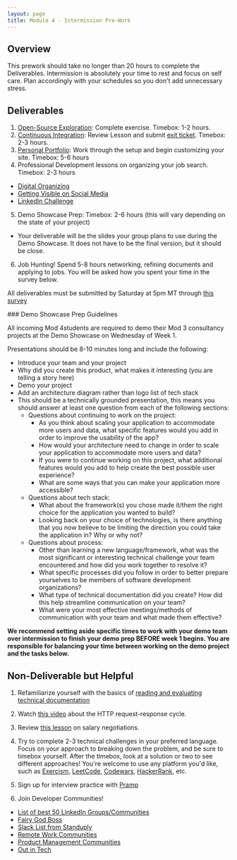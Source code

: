 ```yaml
---
layout: page
title: Module 4 - Intermission Pre-Work
---
```


## Overview

This prework should take no longer than 20 hours to complete the Deliverables. Intermission is absolutely your time to rest and focus on self care. Plan accordingly with your schedules so you don't add unnecessary stress.


## Deliverables

1. [Open-Source Exploration](./open_source): Complete exercise. Timebox: 1-2 hours. 
2. [Continuous Integration](./continuous_integration): Review Lesson and submit [exit ticket](https://forms.gle/M2xom7asi4BF79Ay8). Timebox: 2-3 hours.
3. [Personal Portfolio](../projects/personal_portfolio): Work through the setup and begin customizing your site. Timebox: 5-6 hours
4. Professional Development lessons on organizing your job search. Timebox: 2-3 hours
  * [Digital Organizing](../pd/lessons/digital_organizing_job_search)
  * [Getting Visible on Social Media](../pd/lessons/getting_visible_social_media)
  * [LinkedIn Challenge](../pd/lessons/linkedin_challenge)
5. Demo Showcase Prep: Timebox: 2-6 hours (this will vary depending on the state of your project)
  * Your deliverable will be the slides your group plans to use during the Demo Showcase. It does not have to be the final version, but it should be close.
6. Job Hunting! Spend 5-8 hours networking, refining documents and applying to jobs. You will be asked how you spent your time in the survey below. 

All deliverables must be submitted by Saturday at 5pm MT through [this survey](https://forms.gle/Nz6FJwQZLSHZU2yu9)

<section class="dropdown">
### Demo Showcase Prep Guidelines

All incoming Mod 4students are required to demo their Mod 3 consultancy projects at the Demo Showcase on Wednesday of Week 1.

Presentations should be 8-10 minutes long and include the following:
- Introduce your team and your project
- Why did you create this product, what makes it interesting (you are telling a story here)
- Demo your project
- Add an architecture diagram rather than logo list of tech stack
- This should be a technically grounded presentation, this means you should answer at least one question from each of the following sections:
  - Questions about continuing to work on the project:
    - As you think about scaling your application to accommodate more users and data, what specific features would you add in order to improve the usability of the app?
    - How would your architecture need to change in order to scale your application to accommodate more users and data?
    - If you were to continue working on this project, what additional features would you add to help create the best possible user experience?
    - What are some ways that you can make your application more accessible?
  - Questions about tech stack:
    - What about the framework(s) you chose made it/them the right choice for the application you wanted to build?
    - Looking back on your choice of technologies, is there anything that you now believe to be limiting the direction you could take the application in? Why or why not?
  - Questions about process:
    - Other than learning a new language/framework, what was the most significant or interesting technical challenge your team encountered and how did you work together to resolve it?
    - What specific processes did you follow in order to better prepare yourselves to be members of software development organizations?
    - What type of technical documentation did you create? How did this help streamline communication on your team?
    - What were your most effective meetings/methods of communication with your team and what made them effective?

**We recommend setting aside specific times to work with your demo team over intermission to finish your demo prep BEFORE week 1 begins. You are responsible for balancing your time between working on the demo project and the tasks below.**
</section>

## Non-Deliverable but Helpful

1. Refamiliarize yourself with the basics of [reading and evaluating technical documentation](./reading_documentation)

2. Watch [this video](https://www.youtube.com/watch?v=eesqK59rhGA) about the HTTP request-response cycle. 

4. Review [this lesson](https://careerdev.turing.edu/module_four/negotiations) on salary negotiations.

5. Try to complete 2-3 technical challenges in your preferred language. Focus on your approach to breaking down the problem, and be sure to timebox yourself. After the timebox, look at a solution or two to see different approaches! You're welcome to use any platform you'd like, such as [Exercism](https://exercism.io/), [LeetCode](https://leetcode.com), [Codewars](https://www.codewars.com/), [HackerRank](https://www.hackerrank.com/), etc. 

6. Sign up for interview practice with [Pramp](https://www.pramp.com/#/)

7. Join Developer Communities!
  - [List of best 50 LinkedIn Groups/Communities](https://www.devopsschool.com/blog/list-of-best-50-linkedin-groups-community-for-devops-cloud-containers-technology-devops-engineers-and-software-engineers/)
  - [Fairy God Boss](https://fairygodboss.com/)
  - [Slack List from Standuply](https://standuply.com/slack-chat-groups)
  - [Remote Work Communities](https://slofile.com/slack/workremotely)
  - [Product Management Communities](https://www.mindtheproduct.com/product-management-slack-community/)
  - [Out in Tech](https://outintech.com/)
